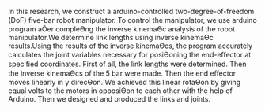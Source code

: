 In this research, we construct a arduino-controlled two-degree-of-freedom (DoF) ﬁve-bar robot manipulator. To control the manipulator, we use arduino program aŌer compleƟng the inverse kinemaƟc analysis of the robot manipulator.We determine link lengths using inverse kinemaƟc results.Using the results of the inverse kinemaƟcs, the program accurately calculates the joint variables necessary for posiƟoning the end-eﬀector at speciﬁed coordinates.  First of all, the link lengths were determined. Then the inverse kinemaƟcs of the 5 bar were made. Then the end eﬀector moves linearly in y direcƟon. We achieved this linear rotaƟon by giving equal volts to the motors in opposiƟon to each other with the help of Arduino. Then we designed and produced the links and joints. 

